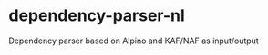 dependency-parser-nl
====================

Dependency parser based on Alpino and KAF/NAF as input/output
